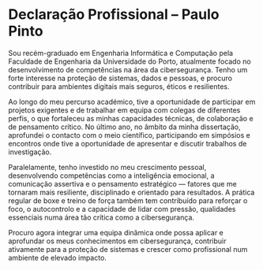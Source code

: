 # Declaração Profissional – Paulo Pinto
Sou recém-graduado em Engenharia Informática e Computação pela Faculdade de Engenharia da Universidade do Porto, atualmente focado no desenvolvimento de competências na área da cibersegurança. Tenho um forte interesse na proteção de sistemas, dados e pessoas, e procuro contribuir para ambientes digitais mais seguros, éticos e resilientes.

Ao longo do meu percurso académico, tive a oportunidade de participar em projetos exigentes e de trabalhar em equipa com colegas de diferentes perfis, o que fortaleceu as minhas capacidades técnicas, de colaboração e de pensamento crítico. No último ano, no âmbito da minha dissertação, aprofundei o contacto com o meio científico, participando em simpósios e encontros onde tive a oportunidade de apresentar e discutir trabalhos de investigação.

Paralelamente, tenho investido no meu crescimento pessoal, desenvolvendo competências como a inteligência emocional, a comunicação assertiva e o pensamento estratégico — fatores que me tornaram mais resiliente, disciplinado e orientado para resultados. A prática regular de boxe e treino de força também tem contribuído para reforçar o foco, o autocontrolo e a capacidade de lidar com pressão, qualidades essenciais numa área tão crítica como a cibersegurança.

Procuro agora integrar uma equipa dinâmica onde possa aplicar e aprofundar os meus conhecimentos em cibersegurança, contribuir ativamente para a proteção de sistemas e crescer como profissional num ambiente de elevado impacto.

